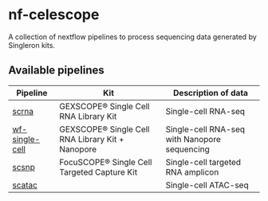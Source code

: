 # nf-celescope
A collection of nextflow pipelines to process sequencing data generated by Singleron kits.

## Available pipelines

|Pipeline|Kit|Description of data|
|---|------|--------------|
|[scrna](https://github.com/singleron-RD/scrna/)|GEXSCOPE® Single Cell RNA Library Kit|Single-cell RNA-seq
|[wf-single-cell](https://github.com/singleron-RD/wf-single-cell)|GEXSCOPE® Single Cell RNA Library Kit + Nanopore|Single-cell RNA-seq with Nanopore sequencing
|[scsnp](https://github.com/singleron-RD/scsnp)|FocuSCOPE® Single Cell Targeted Capture Kit|Single-cell targeted RNA amplicon
|[scatac](https://github.com/singleron-RD/scatac)||Single-cell ATAC-seq
